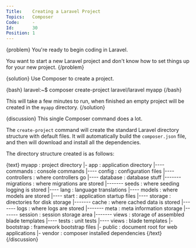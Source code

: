 ```yaml
---
Title:    Creating a Laravel Project
Topics:   Composer
Code:     -
Id:       30
Position: 1
---
```


{problem}
You're ready to begin coding in Laravel.

You want to start a new Laravel project and don't know how to set things up for your new project.
{/problem}

{solution}
Use Composer to create a project.

{bash}
laravel:~$ composer create-project laravel/laravel myapp
{/bash}

This will take a few minutes to run, when finished an empty project will be created in the `myapp` directory.
{/solution}

{discussion}
This single Composer command does a lot.

The `create-project` command will create the standard Laravel directory structure with default files. It will automatically build the `composer.json` file, and then will download and install all the dependencies.

The directory structure created is as follows:

{text}
myapp : project directory
|- app : application directory
|---- commands : console commands
|---- config : configuration files
|---- controllers : where controllers go
|---- database : database stuff
|------- migrations : where migrations are stored
|------- seeds : where seeding logging is stored
|---- lang : language translations
|---- models : where models are stored
|---- start : application startup files
|---- storage : directories for disk storage
|------- cache : where cached data is stored
|------- logs : where logs are stored
|------- meta : meta information storage
|------- session : session storage area
|------- views : storage of assembled blade templates
|---- tests : unit tests
|---- views : blade templates
|- bootstrap : framework bootstrap files
|- public : document root for web applications
|- vendor : composer installed dependencies
{/text}
{/discussion}
